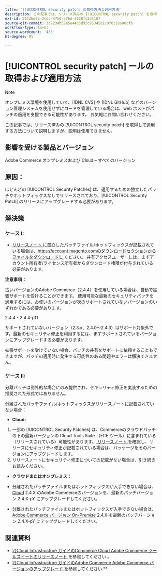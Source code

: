 ```yaml
---
title: '[!UICONTROL security patch] の取得方法と適用方法'
description: この記事では、リリース済みの [!UICONTROL security patch] を取得して適用する方法について説明しますが、説明は使用できません。
exl-id: 55f2be73-2ccc-4750-a7bd-3058fc2d5107
source-git-commit: 3c7234b52e5e4465d95c95345e1c070c28600dfb
workflow-type: tm+mt
source-wordcount: '435'
ht-degree: 0%

---
```


# [!UICONTROL security patch] ールの取得および適用方法

>[!NOTE]
>オンプレミス環境を使用していて、[!DNL CVS] や [!DNL GitHub] などのバージョン管理システムを使用せずにコードを管理している場合は、web ホストがパッチの適用を支援できる可能性があります。 お気軽にお問い合わせください。

この記事では、リリース済みの [!UICONTROL security patch] を取得して適用する方法について説明しますが、説明は使用できません。

## 影響を受ける製品とバージョン

Adobe Commerce オンプレミスおよび Cloud – すべてのバージョン


## 原因：

ほとんどの [!UICONTROL Security Patches] は、適用するための独立したパッチやホットフィックスなしでリリースされており、[!UICONTROL Security Patch] のリリースにアップグレードする必要があります。

## 解決策


### ケース I:

* [ リリースノート ](https://experienceleague.adobe.com/en/docs/commerce-on-cloud/user-guide/release-notes/cloud-tools-suite) に孤立したパッチファイル/ホットフィックスが記載されている場合は、[https://account.magento.comのダウンロードセクションからファイルをダウンロードし ](https://account.magento.com/downloads/view/) ください。 共有アクセスユーザーには、まずアカウント所有者/ライセンス所有者からダウンロード権限が付与されている必要があります。

**注意事項：**

古いバージョンのAdobe Commerce（2.4.4）を使用している場合は、自動で拡張サポートを受けることができます。 使用可能な最新のセキュリティパッチを適用するには、お使いのバージョンが次のサポートされていないバージョンのいずれかである必要があります。

2.4.4 - 2.4.4-p11

サポートされていないバージョン（2.3.x、2.4.0～2.4.3）はサポート対象外です。最新のセキュリティ修正を利用するには、まずサポートされているバージョンにアップグレードする必要があります。

拡張サポートを受けていない場合、パッチの共有をサポートに依頼することもできますが、パッチの適用時に発生する可能性のある問題やエラーは解決できません。

### ケース II:

分離パッチは例外的な場合にのみ提供され、セキュリティ修正を実装するための推奨された形式ではありません。

分離されたパッチファイル/ホットフィックスがリリースノートに記載されていない場合：

* **Cloud:**

1. 一部の [!UICONTROL Security Patches] は、Commerceのクラウドパッチの下の最新バージョンの Cloud Tools Suite （ECE ツール）に含まれている（リリースされている）可能性があります。[ リリースノート ](https://experienceleague.adobe.com/en/docs/commerce-cloud-service/user-guide/release-notes/cloud-tools-suite) を確認し、リリースにセキュリティ修正が記載されている場合は、パッケージをそのバージョンにアップグレードします。
1. リリースノートにセキュリティ修正についての記載がない場合は、引き続きお読みください。

* **クラウドまたはオンプレミス：**

* 分離されたパッチファイルまたはホットフィックスが入手できない場合は、[Cloud](https://experienceleague.adobe.com/en/docs/commerce-cloud-service/user-guide/develop/upgrade/commerce-version) 2.4.X のAdobe Commerceのバージョンを、最新のパッチバージョン 2.4.X-pY にアップグレードしてください。
* 分離されたパッチファイルまたはホットフィックスが入手できない場合は、[Adobe Commerce バージョン On-Premise](https://experienceleague.adobe.com/en/docs/commerce-operations/upgrade-guide/implementation/perform-upgrade) 2.4.X を最新のパッチバージョン 2.4.X-pY にアップグレードしてください。

## 関連資料

* [2&rbrace;Cloud Infrastructure ガイドのCommerce Cloud Adobe Commerce ツールスイートのリリースノート ](https://experienceleague.adobe.com/en/docs/commerce-cloud-service/user-guide/release-notes/cloud-tools-suite) を参照してください *。*
* [2&rbrace;Cloud Infrastructure ガイドのAdobe Commerce Adobe Commerce バージョンのアップグレード ](https://experienceleague.adobe.com/en/docs/commerce-cloud-service/user-guide/develop/upgrade/commerce-version) を参照してください **
